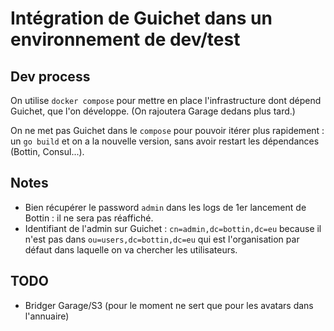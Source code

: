 # Intégration de Guichet dans un environnement de dev/test

## Dev process

On utilise `docker compose` pour mettre en place l'infrastructure dont dépend Guichet, que l'on développe. (On rajoutera Garage dedans plus tard.)

On ne met pas Guichet dans le `compose` pour pouvoir itérer plus rapidement : un `go build` et on a la nouvelle version, sans avoir restart les dépendances (Bottin, Consul...).

## Notes

* Bien récupérer le password `admin` dans les logs de 1er lancement de Bottin : il ne sera pas réaffiché.
* Identifiant de l'admin sur Guichet : `cn=admin,dc=bottin,dc=eu` because il n'est pas dans `ou=users,dc=bottin,dc=eu` qui est l'organisation par défaut dans laquelle on va chercher les utilisateurs.

## TODO 

* Bridger Garage/S3 (pour le moment ne sert que pour les avatars dans l'annuaire)